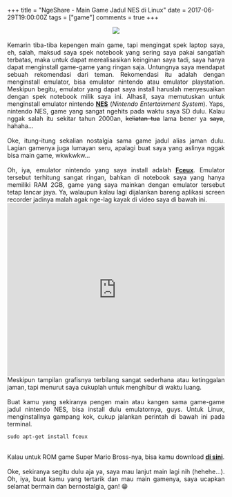 +++
title = "NgeShare - Main Game Jadul NES di Linux"
date = 2017-06-29T19:00:00Z
tags = ["game"]
comments = true
+++

<center><img border="0" data-original-height="641" data-original-width="1600" src="https://2.bp.blogspot.com/-WyjFsG4CyCo/W-u1zMjTxwI/AAAAAAAASO8/pR2nkc_TI1gQUGqDvi76Q76Jr9ydENe1wCLcBGAs/s1600/nintendo.jpg" /></center><br />
<div style="text-align: justify;">Kemarin tiba-tiba kepengen main game, tapi mengingat spek laptop saya, eh, salah, maksud saya spek notebook yang sering saya pakai sangatlah terbatas, maka untuk dapat merealisasikan keinginan saya tadi, saya hanya dapat menginstall game-game yang ringan saja. Untungnya saya mendapat sebuah rekomendasi dari teman. Rekomendasi itu adalah dengan menginstall emulator, bisa emulator nintendo atau emulator playstation. Meskipun begitu, emulator yang dapat saya install haruslah menyesuaikan dengan spek notebook milik saya ini. Alhasil, saya memutuskan untuk menginstall emulator nintendo <a href="http://www.nintendo.com/nes-classic/" target="_blank"><b>NES</b></a> (<i>Nintendo Entertainment System</i>). Yaps, nintendo NES, game yang sangat ngehits pada waktu saya SD dulu. Kalau nggak salah itu sekitar tahun 2000an, <strike>keliatan tua</strike> lama bener ya <strike>saya</strike>, hahaha… <br /><br />Oke, itung-itung sekalian nostalgia sama game jadul alias jaman dulu. Lagian gamenya juga lumayan seru, apalagi buat saya yang aslinya nggak bisa main game, wkwkwkw…<br /><br />
Oh, iya, emulator nintendo yang saya install adalah <a href="http://www.fceux.com/web/home.html" target="_blank"><b>Fceux</b></a>. Emulator tersebut terhitung sangat ringan, bahkan di notebook saya yang hanya memiliki RAM 2GB, game yang saya mainkan dengan emulator tersebut tetap lancar jaya. Ya, walaupun kalau lagi dijalankan bareng aplikasi screen recorder jadinya malah agak nge-lag kayak di video saya di bawah ini.<br />
<iframe width="100%" height="400" src="https://www.youtube.com/embed/PjujPupZruk" frameborder="0" allow="accelerometer; autoplay; encrypted-media; gyroscope; picture-in-picture" allowfullscreen></iframe><br />
Meskipun tampilan grafisnya terbilang sangat sederhana atau ketinggalan jaman, tapi menurut saya cukuplah untuk menghibur di waktu luang. <br /><br />Buat kamu yang sekiranya pengen main atau kangen sama game-game jadul nintendo NES, bisa install dulu emulatornya, guys. Untuk Linux, menginstallnya gampang kok, cukup jalankan perintah di bawah ini pada terminal. <br /><pre><code>sudo apt-get install fceux</code></pre><br />
Kalau untuk ROM game Super Mario Bross-nya, bisa kamu download <a href="http://www.completeroms.com/dl/nintendo/super-mario-bros-e/4388" target="_blank"><b>di sini</b></a>. <br /><br />Oke, sekiranya segitu dulu aja ya, saya mau lanjut main lagi nih (hehehe…). Oh, iya, buat kamu yang tertarik dan mau main gamenya, saya ucapkan selamat bermain dan bernostalgia, gan! 😁</div>

